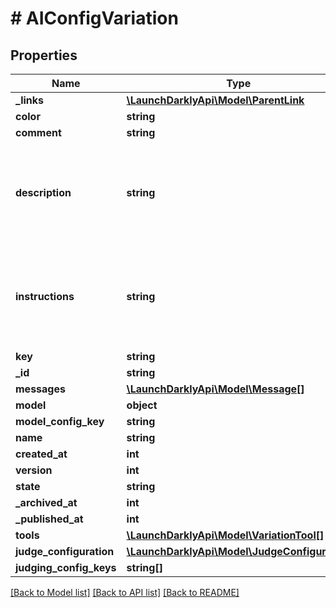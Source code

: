 # # AIConfigVariation

## Properties

Name | Type | Description | Notes
------------ | ------------- | ------------- | -------------
**_links** | [**\LaunchDarklyApi\Model\ParentLink**](ParentLink.md) |  | [optional]
**color** | **string** |  | [optional]
**comment** | **string** |  | [optional]
**description** | **string** | Returns the description for the agent. This is only returned for agent variations. | [optional]
**instructions** | **string** | Returns the instructions for the agent. This is only returned for agent variations. | [optional]
**key** | **string** |  |
**_id** | **string** |  |
**messages** | [**\LaunchDarklyApi\Model\Message[]**](Message.md) |  | [optional]
**model** | **object** |  |
**model_config_key** | **string** |  | [optional]
**name** | **string** |  |
**created_at** | **int** |  |
**version** | **int** |  |
**state** | **string** |  | [optional]
**_archived_at** | **int** |  | [optional]
**_published_at** | **int** |  | [optional]
**tools** | [**\LaunchDarklyApi\Model\VariationTool[]**](VariationTool.md) |  | [optional]
**judge_configuration** | [**\LaunchDarklyApi\Model\JudgeConfiguration**](JudgeConfiguration.md) |  | [optional]
**judging_config_keys** | **string[]** |  | [optional]

[[Back to Model list]](../../README.md#models) [[Back to API list]](../../README.md#endpoints) [[Back to README]](../../README.md)
